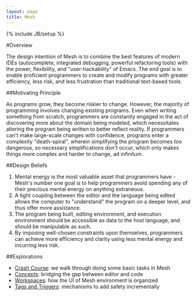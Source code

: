 ```yaml
---
layout: page
title: Mesh
---
```

{% include JB/setup %}

#Overview

The design intention of Mesh is to combine the best features of modern IDEs (autocomplete, integrated debugging, powerful refactoring tools) with the power, flexibility, and "user-hackability" of Emacs. The end goal is to enable proficient programmers to create and modify programs with greater efficiency, less risk, and less frustration than traditional text-based tools. 

##Motivating Principle

As programs grow, they become riskier to change. However, the majority of programming involves changing existing programs. Even when writing something from scratch, programmers are constantly engaged in the act of discovering more about the domain being modeled, which necessitates altering the program being written to better reflect reality. If programmers can't make large-scale changes with confidence, programs enter a complexity "death-spiral", wherein simplifying the program becomes too dangerous, so necessary simplifications don't occur, which only makes things more complex and harder to change, ad infinitum.

##Design Beliefs

1. Mental energy is the most valuable asset that programmers have - Mesh's number one goal is to help programmers avoid spending any of their precious mental energy on anything extraneous.
1. A tight coupling between the editor and the language being edited allows the computer to "understand" the program on a deeper level, and thus offer more assistance. 
2. The program being built, editing environment, and execution environment should be accessible as data to the host language, and should be manipulable as such. 
4. By imposing well-chosen constraints upon themselves, programmers can achieve more efficiency and clarity using less mental energy and incurring less risk.

##Explorations
- [Crash Course](/mesh/full-walkthrough.html): we walk through doing some basic tasks in Mesh
- [Concepts](/mesh/workspace.html): bridging the gap between editor and code 
- [Workspaces](/mesh/workspace.html): how the UI of Mesh environment is organized 
- [Tags and Triggers](/mesh/workspace.html): mechanisms to add safety incrementally